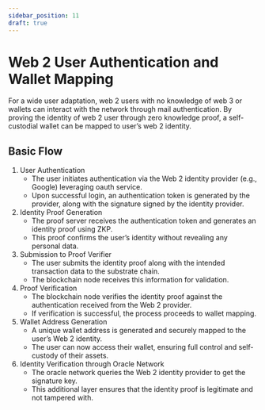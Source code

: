 ```yaml
---
sidebar_position: 11
draft: true
---
```


# Web 2 User Authentication and Wallet Mapping

For a wide user adaptation, web 2 users with no knowledge of web 3 or wallets can interact with the network through mail authentication. By proving the identity of web 2 user through zero knowledge proof, a self-custodial wallet can be mapped to user’s web 2 identity.

## Basic Flow

1. User Authentication
   - The user initiates authentication via the Web 2 identity provider (e.g., Google) leveraging oauth service.
   - Upon successful login, an authentication token is generated by the provider, along with the signature signed by the identity provider.
2. Identity Proof Generation
   - The proof server receives the authentication token and generates an identity proof using ZKP.
   - This proof confirms the user’s identity without revealing any personal data.
3. Submission to Proof Verifier
   - The user submits the identity proof along with the intended transaction data to the substrate chain.
   - The blockchain node receives this information for validation.
4. Proof Verification
   - The blockchain node verifies the identity proof against the authentication received from the Web 2 provider.
   - If verification is successful, the process proceeds to wallet mapping.
5. Wallet Address Generation
   - A unique wallet address is generated and securely mapped to the user’s Web 2 identity.
   - The user can now access their wallet, ensuring full control and self-custody of their assets.
6. Identity Verification through Oracle Network
   - The oracle network queries the Web 2 identity provider to get the signature key.
   - This additional layer ensures that the identity proof is legitimate and not tampered with.
